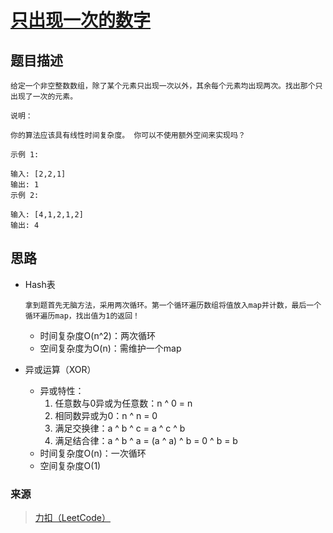 # [只出现一次的数字](https://leetcode-cn.com/problems/single-number/)

## 题目描述
    给定一个非空整数数组，除了某个元素只出现一次以外，其余每个元素均出现两次。找出那个只出现了一次的元素。

    说明：

    你的算法应该具有线性时间复杂度。 你可以不使用额外空间来实现吗？

    示例 1:

    输入: [2,2,1]
    输出: 1
    示例 2:

    输入: [4,1,2,1,2]
    输出: 4

## 思路
- Hash表
    ```
    拿到题首先无脑方法，采用两次循环。第一个循环遍历数组将值放入map并计数，最后一个循环遍历map，找出值为1的返回！
    ```
    + 时间复杂度O(n^2)：两次循环
    + 空间复杂度为O(n)：需维护一个map

- 异或运算（XOR）
    + 异或特性：
	    1. 任意数与0异或为任意数：n ^ 0 = n
	    2. 相同数异或为0：n ^ n = 0
	    3. 满足交换律：a ^ b ^ c = a ^ c ^ b
        4. 满足结合律：a ^ b ^ a = (a ^ a) ^ b = 0 ^ b = b 
    + 时间复杂度O(n)：一次循环
    + 空间复杂度O(1)

### 来源
> [力扣（LeetCode）](https://leetcode-cn.com/problems/two-sum)
